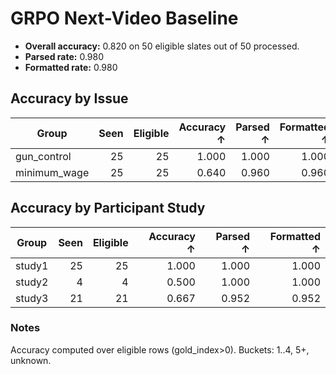# GRPO Next-Video Baseline

- **Overall accuracy:** 0.820 on 50 eligible slates out of 50 processed.
- **Parsed rate:** 0.980
- **Formatted rate:** 0.980

## Accuracy by Issue

| Group | Seen | Eligible | Accuracy ↑ | Parsed ↑ | Formatted ↑ |
| --- | ---: | ---: | ---: | ---: | ---: |
| gun_control | 25 | 25 | 1.000 | 1.000 | 1.000 |
| minimum_wage | 25 | 25 | 0.640 | 0.960 | 0.960 |

## Accuracy by Participant Study

| Group | Seen | Eligible | Accuracy ↑ | Parsed ↑ | Formatted ↑ |
| --- | ---: | ---: | ---: | ---: | ---: |
| study1 | 25 | 25 | 1.000 | 1.000 | 1.000 |
| study2 | 4 | 4 | 0.500 | 1.000 | 1.000 |
| study3 | 21 | 21 | 0.667 | 0.952 | 0.952 |

### Notes

Accuracy computed over eligible rows (gold_index>0). Buckets: 1..4, 5+, unknown.
